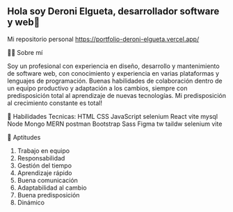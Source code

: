 ## Hola soy Deroni Elgueta, desarrollador software y web👋

Mi repositorio personal 
https://portfolio-deroni-elgueta.vercel.app/

👨‍💻 Sobre mí

Soy un profesional con experiencia en diseño, desarrollo y mantenimiento de software web, con conocimiento y experiencia en varias plataformas y lenguajes de programación. Buenas habilidades de colaboración dentro de un equipo productivo y adaptación a los cambios, siempre con predisposición total al aprendizaje de nuevas tecnologías. Mi predisposición al crecimiento constante es total!

🔨 Habilidades Tecnicas:
 HTML  CSS  JavaScript  selenium  React  vite  mysql  Node  Mongo MERN postman Bootstrap  Sass  Figma  tw  taildw  selenium  vite 

🌱 Aptitudes 
1. Trabajo en equipo
2. Responsabilidad
3. Gestión del tiempo
4. Aprendizaje rápido
5. Buena comunicación
6. Adaptabilidad al cambio
7. Buena predisposición
8. Dinámico
